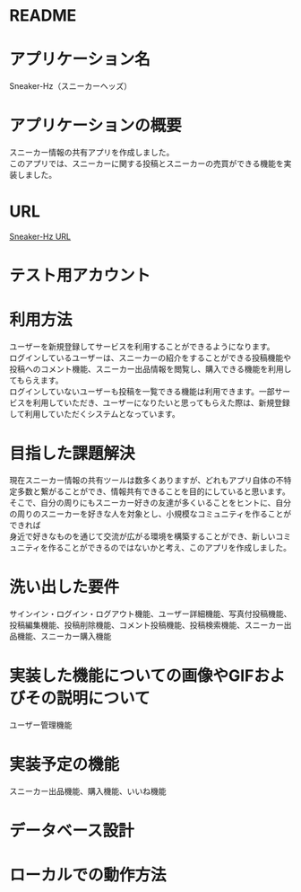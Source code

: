 # README

# アプリケーション名
Sneaker-Hz（スニーカーヘッズ）

# アプリケーションの概要
スニーカー情報の共有アプリを作成しました。<br>
このアプリでは、スニーカーに関する投稿とスニーカーの売買ができる機能を実装しました。<br>

# URL
[Sneaker-Hz URL](https://sneaker-hz.herokuapp.com/)

# テスト用アカウント


# 利用方法
ユーザーを新規登録してサービスを利用することができるようになります。<br>
ログインしているユーザーは、スニーカーの紹介をすることができる投稿機能や投稿へのコメント機能、スニーカー出品情報を閲覧し、購入できる機能を利用してもらえます。<br>
ログインしていないユーザーも投稿を一覧できる機能は利用できます。一部サービスを利用していただき、ユーザーになりたいと思ってもらえた際は、新規登録して利用していただくシステムとなっています。

# 目指した課題解決
現在スニーカー情報の共有ツールは数多くありますが、どれもアプリ自体の不特定多数と繋がることができ、情報共有できることを目的にしていると思います。<br>
そこで、自分の周りにもスニーカー好きの友達が多くいることをヒントに、自分の周りのスニーカーを好きな人を対象とし、小規模なコミュニティを作ることができれば<br>
身近で好きなものを通じて交流が広がる環境を構築することができ、新しいコミュニティを作ることができるのではないかと考え、このアプリを作成しました。<br>

# 洗い出した要件
サインイン・ログイン・ログアウト機能、ユーザー詳細機能、写真付投稿機能、投稿編集機能、投稿削除機能、コメント投稿機能、投稿検索機能、スニーカー出品機能、スニーカー購入機能

# 実装した機能についての画像やGIFおよびその説明について
ユーザー管理機能<br>


# 実装予定の機能
スニーカー出品機能、購入機能、いいね機能

# データベース設計


# ローカルでの動作方法


